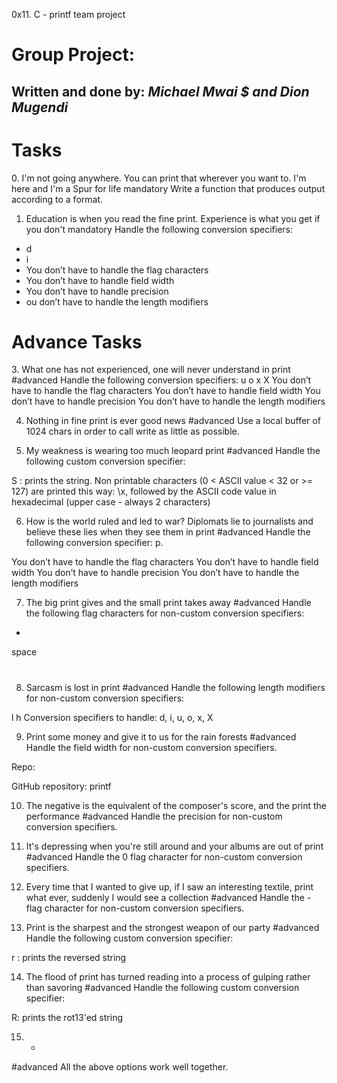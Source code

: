 0x11. C - printf team project

<h1>Group Project:</h1>
<h2> Written and done by: <em>Michael Mwai $ and  Dion Mugendi</em></h2>

<h1>Tasks</h1>
0. I'm not going anywhere. You can print that wherever you want to. I'm here and I'm a Spur for life
mandatory
Write a function that produces output according to a format.

1. Education is when you read the fine print. Experience is what you get if you don't
mandatory
Handle the following conversion specifiers:

<ul>	
<li>d</li>
<li>i</li>
<li>You don’t have to handle the flag characters</li>
<li>You don’t have to handle field width</li>
<li>You don’t have to handle precision</li>
<li>ou don’t have to handle the length modifiers</li>
</ul>

<h1>Advance Tasks</h1>
3. What one has not experienced, one will never understand in print
#advanced
Handle the following conversion specifiers:
u
o
x
X
You don’t have to handle the flag characters
You don’t have to handle field width
You don’t have to handle precision
You don’t have to handle the length modifiers

4. Nothing in fine print is ever good news
#advanced
Use a local buffer of 1024 chars in order to call write as little as possible.

5. My weakness is wearing too much leopard print
#advanced
Handle the following custom conversion specifier:

S : prints the string.
Non printable characters (0 < ASCII value < 32 or >= 127) are printed this way: \x, followed by the ASCII code value in hexadecimal (upper case - always 2 characters)

6. How is the world ruled and led to war? Diplomats lie to journalists and believe these lies when they see them in print
#advanced
Handle the following conversion specifier: p.

You don’t have to handle the flag characters
You don’t have to handle field width
You don’t have to handle precision
You don’t have to handle the length modifiers

7. The big print gives and the small print takes away
#advanced
Handle the following flag characters for non-custom conversion specifiers:

+
space
#

8. Sarcasm is lost in print
#advanced
Handle the following length modifiers for non-custom conversion specifiers:

l
h
Conversion specifiers to handle: d, i, u, o, x, X

9. Print some money and give it to us for the rain forests
#advanced
Handle the field width for non-custom conversion specifiers.

Repo:

GitHub repository: printf

10. The negative is the equivalent of the composer's score, and the print the performance
#advanced
Handle the precision for non-custom conversion specifiers.

11. It's depressing when you're still around and your albums are out of print
#advanced
Handle the 0 flag character for non-custom conversion specifiers.

12. Every time that I wanted to give up, if I saw an interesting textile, print what ever, suddenly I would see a collection
#advanced
Handle the - flag character for non-custom conversion specifiers.

13. Print is the sharpest and the strongest weapon of our party
#advanced
Handle the following custom conversion specifier:

r : prints the reversed string

14. The flood of print has turned reading into a process of gulping rather than savoring
#advanced
Handle the following custom conversion specifier:

R: prints the rot13'ed string

15. *
#advanced
All the above options work well together.

